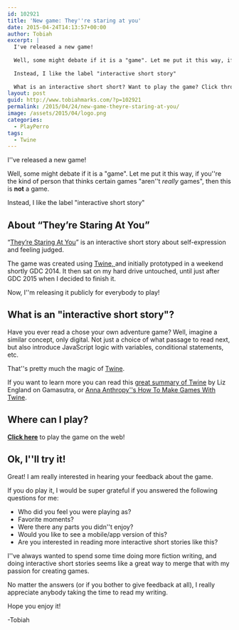 ```yaml
---
id: 102921
title: 'New game: They''re staring at you'
date: 2015-04-24T14:13:57+00:00
author: Tobiah
excerpt: |
  I've released a new game!
  
  Well, some might debate if it is a "game". Let me put it this way, if you're the kind of person that thinks certain games "aren't really games", then this is not a game.
  
  Instead, I like the label "interactive short story"
  
  What is an interactive short short? Want to play the game? Click through to read more!
layout: post
guid: http://www.tobiahmarks.com/?p=102921
permalink: /2015/04/24/new-game-theyre-staring-at-you/
image: /assets/2015/04/logo.png
categories:
  - PlayPerro
tags:
  - Twine
---
```

I''ve released a new game!

Well, some might debate if it is a "game". Let me put it this way, if you''re the kind of person that thinks certain games "aren''t _really_ games", then this is **not** a game.

Instead, I like the label "interactive short story"<!--more-->

## About “They’re Staring At You”

“<a title="They're staring at you" href="http://www.playperro.com/games/staring/" target="_blank">They’re Staring At You</a>” is an interactive short story about self-expression and feeling judged.

The game was created using <a title="Twine" href="http://twinery.org/" target="_blank">Twine, </a>and initially prototyped in a weekend shortly GDC 2014. It then sat on my hard drive untouched, until just after GDC 2015 when I decided to finish it.

Now, I''m releasing it publicly for everybody to play!

## What is an "interactive short story"?

Have you ever read a chose your own adventure game? Well, imagine a similar concept, only digital. Not just a choice of what passage to read next, but also introduce JavaScript logic with variables, conditional statements, etc.

That''s pretty much the magic of <a title="Twine" href="http://twinery.org/" target="_blank">Twine</a>.

If you want to learn more you can read this <a href="http://www.gamasutra.com/blogs/LizEngland/20150313/238709/What_is_Twine_For_Developers.php" target="_blank">great summary of Twine</a> by Liz England on Gamasutra, or <a class="urlextern" title="http://www.auntiepixelante.com/twine/" href="http://www.auntiepixelante.com/twine/" target="_blank" rel="nofollow">Anna Anthropy''s How To Make Games With Twine</a>.

## Where can I play?

<a title="They're Staring At You" href="http://www.playperro.com/games/staring/" target="_blank"><strong>Click here</strong></a> to play the game on the web!

## Ok, I''ll try it!

Great! I am really interested in hearing your feedback about the game.

If you do play it, I would be super grateful if you answered the following questions for me:

  * Who did you feel you were playing as?
  * Favorite moments?
  * Were there any parts you didn''t enjoy?
  * Would you like to see a mobile/app version of this?
  * Are you interested in reading more interactive short stories like this?

I''ve always wanted to spend some time doing more fiction writing, and doing interactive short stories seems like a great way to merge that with my passion for creating games.

No matter the answers (or if you bother to give feedback at all), I really appreciate anybody taking the time to read my writing.

Hope you enjoy it!

-Tobiah